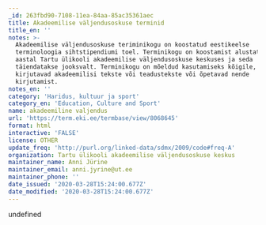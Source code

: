 ```yaml
---
_id: 263fbd90-7108-11ea-84aa-85ac35361aec
title: Akadeemilise väljendusoskuse terminid
title_en: ''
notes: >-
  Akadeemilise väljendusoskuse teriminikogu on koostatud eestikeelse
  terminoloogia sihtstipendiumi toel. Terminikogu on koostamist alustati 2016.
  aastal Tartu ülikooli akadeemilise väljendusoskuse keskuses ja seda
  täiendatakse jooksvalt. Terminikogu on mõeldud kasutamiseks kõigile, kes
  kirjutavad akadeemilisi tekste või teadustekste või õpetavad nende
  kirjutamist.
notes_en: ''
category: 'Haridus, kultuur ja sport'
category_en: 'Education, Culture and Sport'
name: akadeemiline valjendus
url: 'https://term.eki.ee/termbase/view/8068645'
format: html
interactive: 'FALSE'
license: OTHER
update_freq: 'http://purl.org/linked-data/sdmx/2009/code#freq-A'
organization: Tartu ülikooli akadeemilise väljendusoskuse keskus
maintainer_name: Anni Jürine
maintainer_email: anni.jyrine@ut.ee
maintainer_phone: ''
date_issued: '2020-03-28T15:24:00.677Z'
date_modified: '2020-03-28T15:24:00.677Z'
---
```

undefined
